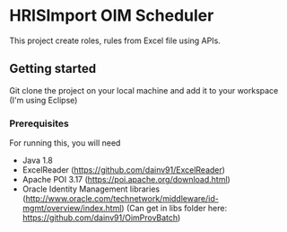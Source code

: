 # HRISImport OIM Scheduler
This project create roles, rules from Excel file using APIs.

## Getting started

Git clone the project on your local machine and add it to your workspace (I'm using Eclipse)

### Prerequisites

For running this, you will need

 - Java 1.8
 - ExcelReader (https://github.com/dainv91/ExcelReader)
 - Apache POI 3.17 (https://poi.apache.org/download.html)
 - Oracle Identity Management libraries (http://www.oracle.com/technetwork/middleware/id-mgmt/overview/index.html) (Can get in libs folder here: https://github.com/dainv91/OimProvBatch)

##